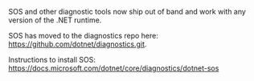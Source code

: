 SOS and other diagnostic tools now ship out of band and work with any version of the .NET runtime.

SOS has moved to the diagnostics repo here: https://github.com/dotnet/diagnostics.git.

Instructions to install SOS: https://docs.microsoft.com/dotnet/core/diagnostics/dotnet-sos
